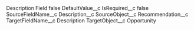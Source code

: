 <?xml version="1.0" encoding="UTF-8"?>
<CustomMetadata xmlns="http://soap.sforce.com/2006/04/metadata" xmlns:xsi="http://www.w3.org/2001/XMLSchema-instance" xmlns:xsd="http://www.w3.org/2001/XMLSchema">
    <label>Description Field</label>
    <protected>false</protected>
    <values>
        <field>DefaultValue__c</field>
        <value xsi:nil="true"/>
    </values>
    <values>
        <field>IsRequired__c</field>
        <value xsi:type="xsd:boolean">false</value>
    </values>
    <values>
        <field>SourceFieldName__c</field>
        <value xsi:type="xsd:string">Description__c</value>
    </values>
    <values>
        <field>SourceObject__c</field>
        <value xsi:type="xsd:string">Recommendation__c</value>
    </values>
    <values>
        <field>TargetFieldName__c</field>
        <value xsi:type="xsd:string">Description</value>
    </values>
    <values>
        <field>TargetObject__c</field>
        <value xsi:type="xsd:string">Opportunity</value>
    </values>
</CustomMetadata>

